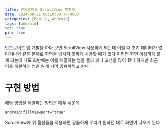 ```yaml
---
title: 안드로이드 ScrollView 꽉차게
date: 2024-09-21 06:10:00 +/-0000
categories: [Mobile, Android]
tags: [android]
toc: true
pin: true
---
```


안드로이드 앱 개발을 하다 보면 ScrollView 사용하게 되는데 이럴 때 초기 데이터가 없다거나와 같은 문제로 화면을 넘치지 못하게 사용할 때가 있다 이러면 화면 이상하게 붙게 되는데 나도 초반에는 이를 해결하는 법을 몰라 꽤나 고생을 많이 했다 하지만 최근 이를 해결하는 법을 알게 되어 공유하려고 한다

# 구현 방법

해당 방법을 해결하는 방법은 매우 쉬운데

```xml
android:fillViewport="true"
```

ScrollView에 위 옵션들을 적용하면 깔끔하게 우리가 원하던 대로 화면이 나오게 된다